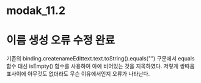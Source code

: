 # modak_11.2
# 이름 생성 오류 수정 완료
기존의 binding.createnameEdittext.text.toString().equals("") 구문에서 equals 함수 대신 isEmpty() 함수를 사용하여 아예 비어있는 것을 지목하였다. 저렇게 쌍따움표사이에 아무것도 없더라도 무슨 이유에서인지 오류가 나타난다.
